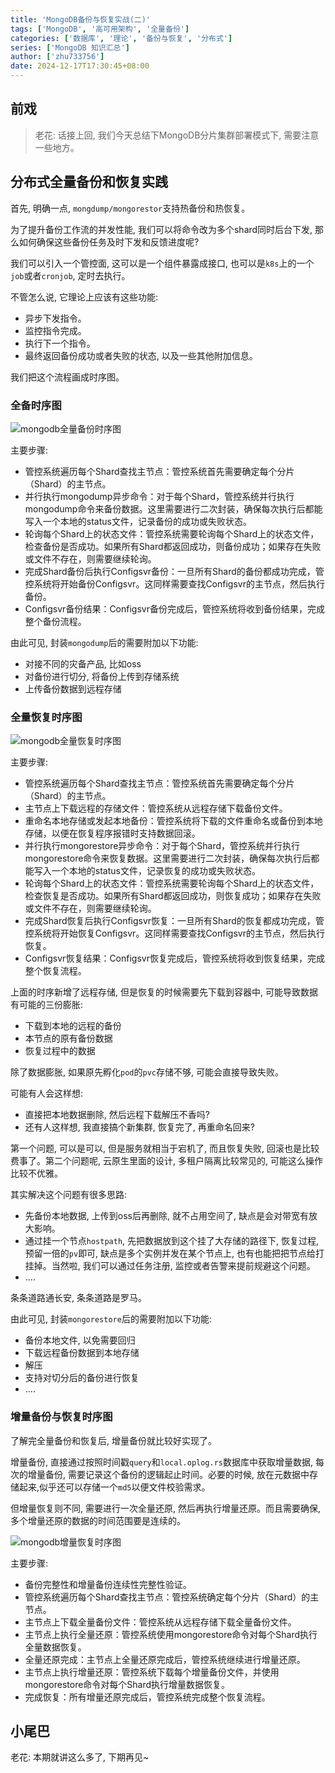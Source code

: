 ```yaml
---
title: 'MongoDB备份与恢复实战(二)'
tags: ['MongoDB', '高可用架构', '全量备份']
categories: ['数据库', '理论', '备份与恢复', '分布式']
series: ['MongoDB 知识汇总']
author: ['zhu733756']
date: 2024-12-17T17:30:45+08:00
---
```

## 前戏

> 老花: 话接上回, 我们今天总结下MongoDB分片集群部署模式下, 需要注意一些地方。


## 分布式全量备份和恢复实践

首先, 明确一点, `mongdump/mongorestor`支持热备份和热恢复。

为了提升备份工作流的并发性能, 我们可以将命令改为多个shard同时后台下发, 那么如何确保这些备份任务及时下发和反馈进度呢? 

我们可以引入一个管控面, 这可以是一个组件暴露成接口, 也可以是`k8s`上的一个`job`或者`cronjob`, 定时去执行。

不管怎么说, 它理论上应该有这些功能:

- 异步下发指令。
- 监控指令完成。
- 执行下一个指令。
- 最终返回备份成功或者失败的状态, 以及一些其他附加信息。

我们把这个流程画成时序图。

### 全备时序图

![mongodb全量备份时序图](/posts/mongodb_sharded_cluster_backup_restore_2_guide/mongodb全量备份时序图.png)


主要步骤:
- 管控系统遍历每个Shard查找主节点：管控系统首先需要确定每个分片（Shard）的主节点。
- 并行执行mongodump异步命令：对于每个Shard，管控系统并行执行mongodump命令来备份数据。这里需要进行二次封装，确保每次执行后都能写入一个本地的status文件，记录备份的成功或失败状态。
- 轮询每个Shard上的状态文件：管控系统需要轮询每个Shard上的状态文件，检查备份是否成功。如果所有Shard都返回成功，则备份成功；如果存在失败或文件不存在，则需要继续轮询。
- 完成Shard备份后执行Configsvr备份：一旦所有Shard的备份都成功完成，管控系统将开始备份Configsvr。这同样需要查找Configsvr的主节点，然后执行备份。
- Configsvr备份结果：Configsvr备份完成后，管控系统将收到备份结果，完成整个备份流程。

由此可见, 封装`mongodump`后的需要附加以下功能:
- 对接不同的灾备产品, 比如oss
- 对备份进行切分, 将备份上传到存储系统
- 上传备份数据到远程存储

### 全量恢复时序图

![mongodb全量恢复时序图](/posts/mongodb_sharded_cluster_backup_restore_2_guide/mongodb全量恢复时序图.png)

主要步骤:
- 管控系统遍历每个Shard查找主节点：管控系统首先需要确定每个分片（Shard）的主节点。
- 主节点上下载远程的存储文件：管控系统从远程存储下载备份文件。
- 重命名本地存储或发起本地备份：管控系统将下载的文件重命名或备份到本地存储，以便在恢复程序报错时支持数据回滚。
- 并行执行mongorestore异步命令：对于每个Shard，管控系统并行执行mongorestore命令来恢复数据。这里需要进行二次封装，确保每次执行后都能写入一个本地的status文件，记录恢复的成功或失败状态。
- 轮询每个Shard上的状态文件：管控系统需要轮询每个Shard上的状态文件，检查恢复是否成功。如果所有Shard都返回成功，则恢复成功；如果存在失败或文件不存在，则需要继续轮询。
- 完成Shard恢复后执行Configsvr恢复：一旦所有Shard的恢复都成功完成，管控系统将开始恢复Configsvr。这同样需要查找Configsvr的主节点，然后执行恢复。
- Configsvr恢复结果：Configsvr恢复完成后，管控系统将收到恢复结果，完成整个恢复流程。


上面的时序新增了远程存储, 但是恢复的时候需要先下载到容器中, 可能导致数据有可能的三份膨胀:
- 下载到本地的远程的备份
- 本节点的原有备份数据
- 恢复过程中的数据

除了数据膨胀, 如果原先孵化`pod`的`pvc`存储不够, 可能会直接导致失败。

可能有人会这样想: 
- 直接把本地数据删除, 然后远程下载解压不香吗?
- 还有人这样想, 我直接搞个新集群, 恢复完了, 再重命名回来? 

第一个问题, 可以是可以, 但是服务就相当于宕机了, 而且恢复失败, 回滚也是比较费事了。第二个问题呢, 云原生里面的设计, 多租户隔离比较常见的, 可能这么操作比较不优雅。

其实解决这个问题有很多思路:

- 先备份本地数据, 上传到oss后再删除, 就不占用空间了, 缺点是会对带宽有放大影响。
- 通过挂一个节点`hostpath`, 先把数据放到这个挂了大存储的路径下, 恢复过程, 预留一倍的`pv`即可, 缺点是多个实例并发在某个节点上, 也有也能把把节点给打挂掉。当然啦, 我们可以通过任务注册, 监控或者告警来提前规避这个问题。
- ....

条条道路通长安, 条条道路是罗马。

由此可见, 封装`mongorestore`后的需要附加以下功能:
- 备份本地文件, 以免需要回归
- 下载远程备份数据到本地存储
- 解压
- 支持对切分后的备份进行恢复
- ....

### 增量备份与恢复时序图

了解完全量备份和恢复后, 增量备份就比较好实现了。

增量备份, 直接通过按照时间戳`query`和`local.oplog.rs`数据库中获取增量数据, 每次的增量备份, 需要记录这个备份的逻辑起止时间。必要的时候, 放在元数据中存储起来,似乎还可以存储一个`md5`以便文件校验需求。

但增量恢复则不同, 需要进行一次全量还原, 然后再执行增量还原。而且需要确保, 多个增量还原的数据的时间范围要是连续的。

![mongodb增量恢复时序图](/posts/mongodb_sharded_cluster_backup_restore_2_guide/mongodb增量备份恢复时序图.png)

主要步骤:
- 备份完整性和增量备份连续性完整性验证。
- 管控系统遍历每个Shard查找主节点：管控系统确定每个分片（Shard）的主节点。
- 主节点上下载全量备份文件：管控系统从远程存储下载全量备份文件。
- 主节点上执行全量还原：管控系统使用mongorestore命令对每个Shard执行全量数据恢复。
- 全量还原完成：主节点上全量还原完成后，管控系统继续进行增量还原。
- 主节点上执行增量还原：管控系统下载每个增量备份文件，并使用mongorestore命令对每个Shard执行增量数据恢复。
- 完成恢复：所有增量还原完成后，管控系统完成整个恢复流程。

## 小尾巴

老花: 本期就讲这么多了, 下期再见~

